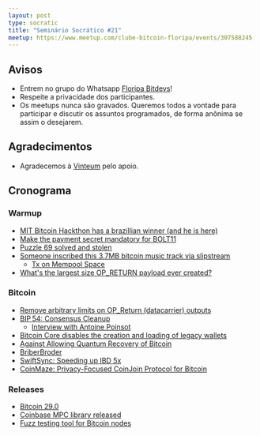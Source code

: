 ```yaml
---
layout: post
type: socratic
title: "Seminário Socrático #21"
meetup: https://www.meetup.com/clube-bitcoin-floripa/events/307588245
---
```


## Avisos

- Entrem no grupo do Whatsapp [Floripa Bitdevs](https://chat.whatsapp.com/FCQNp71ayTv4U1LNDDowXh)!
- Respeite a privacidade dos participantes.
- Os meetups nunca são gravados. Queremos todos a vontade para participar e discutir os assuntos programados, de forma anônima se assim o desejarem.

## Agradecimentos

- Agradecemos à [Vinteum](https://vinteum.org/) pelo apoio.

## Cronograma

### Warmup

* [MIT Bitcoin Hackthon has a brazillian winner (and he is here)](https://devpost.com/software/tanos)
* [Make the payment secret mandatory for BOLT11](https://github.com/lightning/bolts/pull/1242)
* [Puzzle 69 solved and stolen](https://mempool.space/pt/tx/a52c5046f3097a8c2bd3b9889df2fb47b104d47a16cc679d3357feec003db753)
* [Someone inscribed this 3.7MB bitcoin music track via slipstream](https://x.com/mononautical/status/1906647846398640531)
    - [Tx on Mempool Space](https://mempool.space/tx/62d17dd978f04e547b0156412c1706d4589ed9fb8aeeef804d694c405c6e0a10)
* [What's the largest size OP_RETURN payload ever created?](https://bitcoin.stackexchange.com/questions/126131/whats-the-largest-size-op-return-payload-ever-created)

### Bitcoin

* [Remove arbitrary limits on OP_Return (datacarrier) outputs](https://github.com/bitcoin/bitcoin/pull/32359)
* [BIP 54: Consensus Cleanup](https://github.com/bitcoin/bips/pull/1800)
    - [Interview with Antoine Poinsot](https://www.youtube.com/watch?v=-LGpW2PKwHA)
* [Bitcoin Core disables the creation and loading of legacy wallets](https://github.com/bitcoin/bitcoin/issues/31250)
* [Against Allowing Quantum Recovery of Bitcoin](https://mailing-list.bitcoindevs.xyz/bitcoindev/CADL_X_cF=UKVa7CitXReMq8nA_4RadCF==kU4YG+0GYN97P6hQ@mail.gmail.com/#r)
* [BriberBroder](https://x.com/0x_orkun/status/1919383909717954584)
* [SwiftSync: Speeding up IBD 5x](https://delvingbitcoin.org/t/swiftsync-speeding-up-ibd-with-pre-generated-hints-poc/1562)
* [CoinMaze: Privacy-Focused CoinJoin Protocol for Bitcoin](https://eprint.iacr.org/2025/747)

### Releases

* [Bitcoin 29.0](https://github.com/bitcoin/bitcoin/blob/master/doc/release-notes/release-notes-29.0.md#notable-changes)
* [Coinbase MPC library released](https://www.coinbase.com/pt-br/blog/innovation-matters-coinbase-breaks-new-ground-with-mpc-security-technology)
* [Fuzz testing tool for Bitcoin nodes](https://github.com/dergoegge/fuzzamoto)
